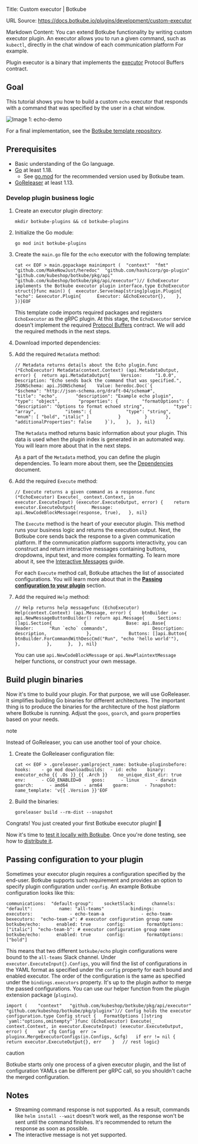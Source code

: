 Title: Custom executor | Botkube

URL Source: https://docs.botkube.io/plugins/development/custom-executor

Markdown Content:
You can extend Botkube functionality by writing custom executor plugin. An executor allows you to run a given command, such as `kubectl`, directly in the chat window of each communication platform For example.

Plugin executor is a binary that implements the [executor](https://github.com/kubeshop/botkube/blob/main/proto/executor.proto) Protocol Buffers contract.

Goal[​](https://docs.botkube.io/plugins/development/custom-executor/#goal "Direct link to Goal")
------------------------------------------------------------------------------------------------

This tutorial shows you how to build a custom `echo` executor that responds with a command that was specified by the user in a chat window.

![Image 1: echo-demo](https://docs.botkube.io/assets/images/echo-demo-ff35ba0e3555968d781b9a2ac6961311.gif)

For a final implementation, see the [Botkube template repository](https://docs.botkube.io/plugins/development/quick-start).

Prerequisites[​](https://docs.botkube.io/plugins/development/custom-executor/#prerequisites "Direct link to Prerequisites")
---------------------------------------------------------------------------------------------------------------------------

*   Basic understanding of the Go language.
*   [Go](https://golang.org/doc/install) at least 1.18.
    *   See [go.mod](https://github.com/kubeshop/botkube/blob/main/go.mod#L1) for the recommended version used by Botkube team.
*   [GoReleaser](https://goreleaser.com/) at least 1.13.

### Develop plugin business logic[​](https://docs.botkube.io/plugins/development/custom-executor/#develop-plugin-business-logic "Direct link to Develop plugin business logic")

1.  Create an executor plugin directory:
    
    ```
    mkdir botkube-plugins && cd botkube-plugins
    ```
    
2.  Initialize the Go module:
    
    ```
    go mod init botkube-plugins
    ```
    
3.  Create the `main.go` file for the `echo` executor with the following template:
    
    ```
    cat << EOF > main.gopackage mainimport (  "context"  "fmt"  "github.com/MakeNowJust/heredoc"  "github.com/hashicorp/go-plugin"  "github.com/kubeshop/botkube/pkg/api"  "github.com/kubeshop/botkube/pkg/api/executor")// EchoExecutor implements the Botkube executor plugin interface.type EchoExecutor struct{}func main() {  executor.Serve(map[string]plugin.Plugin{    "echo": &executor.Plugin{      Executor: &EchoExecutor{},    },  })}EOF
    ```
    
    This template code imports required packages and registers `EchoExecutor` as the gRPC plugin. At this stage, the `EchoExecutor` service doesn't implement the required [Protocol Buffers](https://github.com/kubeshop/botkube/blob/main/proto/executor.proto) contract. We will add the required methods in the next steps.
    
4.  Download imported dependencies:
    
5.  Add the required `Metadata` method:
    
    ```
    // Metadata returns details about the Echo plugin.func (*EchoExecutor) Metadata(context.Context) (api.MetadataOutput, error) {  return api.MetadataOutput{    Version:     "1.0.0",    Description: "Echo sends back the command that was specified.",    JSONSchema: api.JSONSchema{    Value: heredoc.Doc(`{       "$schema": "http://json-schema.org/draft-04/schema#",       "title": "echo",       "description": "Example echo plugin",       "type": "object",       "properties": {         "formatOptions": {           "description": "Options to format echoed string",           "type": "array",           "items": {             "type": "string",             "enum": [ "bold", "italic" ]           }         }       },       "additionalProperties": false     }`),    },  }, nil}
    ```
    
    The `Metadata` method returns basic information about your plugin. This data is used when the plugin index is generated in an automated way. You will learn more about that in the next steps.
    
    Ąs a part of the `Metadata` method, you can define the plugin dependencies. To learn more about them, see the [Dependencies](https://docs.botkube.io/plugins/development/dependencies) document.
    
6.  Add the required `Execute` method:
    
    ```
    // Execute returns a given command as a response.func (*EchoExecutor) Execute(_ context.Context, in executor.ExecuteInput) (executor.ExecuteOutput, error) {	return executor.ExecuteOutput{		Message: api.NewCodeBlockMessage(response, true),	}, nil}
    ```
    
    The `Execute` method is the heart of your executor plugin. This method runs your business logic and returns the execution output. Next, the Botkube core sends back the response to a given communication platform. If the communication platform supports interactivity, you can construct and return interactive messages containing buttons, dropdowns, input text, and more complex formatting. To learn more about it, see the [Interactive Messages](https://docs.botkube.io/plugins/development/interactive-messages) guide.
    
    For each `Execute` method call, Botkube attaches the list of associated configurations. You will learn more about that in the [**Passing configuration to your plugin**](https://docs.botkube.io/plugins/development/custom-executor/#passing-configuration-to-your-plugin) section.
    
7.  Add the required `Help` method:
    
    ```
    // Help returns help messagefunc (EchoExecutor) Help(context.Context) (api.Message, error) {	btnBuilder := api.NewMessageButtonBuilder()	return api.Message{		Sections: []api.Section{			{				Base: api.Base{					Header:      "Run `echo` commands",					Description: description,				},				Buttons: []api.Button{					btnBuilder.ForCommandWithDescCmd("Run", "echo 'hello world'"),				},			},		},	}, nil}
    ```
    
    You can use `api.NewCodeBlockMessage` or `api.NewPlaintextMessage` helper functions, or construct your own message.
    

Build plugin binaries[​](https://docs.botkube.io/plugins/development/custom-executor/#build-plugin-binaries "Direct link to Build plugin binaries")
---------------------------------------------------------------------------------------------------------------------------------------------------

Now it's time to build your plugin. For that purpose, we will use GoReleaser. It simplifies building Go binaries for different architectures. The important thing is to produce the binaries for the architecture of the host platform where Botkube is running. Adjust the `goos`, `goarch`, and `goarm` properties based on your needs.

note

Instead of GoReleaser, you can use another tool of your choice.

1.  Create the GoReleaser configuration file:
    
    ```
    cat << EOF > .goreleaser.yamlproject_name: botkube-pluginsbefore:  hooks:    - go mod downloadbuilds:  - id: echo    binary: executor_echo_{{ .Os }}_{{ .Arch }}    no_unique_dist_dir: true    env:      - CGO_ENABLED=0    goos:      - linux      - darwin    goarch:      - amd64      - arm64    goarm:      - 7snapshot:  name_template: 'v{{ .Version }}'EOF
    ```
    
2.  Build the binaries:
    
    ```
    goreleaser build --rm-dist --snapshot
    ```
    

Congrats! You just created your first Botkube executor plugin! 🎉

Now it's time to [test it locally with Botkube](https://docs.botkube.io/plugins/development/local-testing). Once you're done testing, see how to [distribute it](https://docs.botkube.io/plugins/development/repo).

Passing configuration to your plugin[​](https://docs.botkube.io/plugins/development/custom-executor/#passing-configuration-to-your-plugin "Direct link to Passing configuration to your plugin")
------------------------------------------------------------------------------------------------------------------------------------------------------------------------------------------------

Sometimes your executor plugin requires a configuration specified by the end-user. Botkube supports such requirement and provides an option to specify plugin configuration under `config`. An example Botkube configuration looks like this:

```
communications:  "default-group":    socketSlack:      channels:        "default":          name: "all-teams"          bindings:            executors:              - echo-team-a              - echo-team-bexecutors:  "echo-team-a": # executor configuration group name    botkube/echo:      enabled: true      config:        formatOptions: ["italic"]  "echo-team-b": # executor configuration group name    botkube/echo:      enabled: true      config:        formatOptions: ["bold"]
```

This means that two different `botkube/echo` plugin configurations were bound to the `all-teams` Slack channel. Under `executor.ExecuteInput{}.Configs`, you will find the list of configurations in the YAML format as specified under the `config` property for each bound and enabled executor. The order of the configuration is the same as specified under the `bindings.executors` property. It's up to the plugin author to merge the passed configurations. You can use our helper function from the plugin extension package (`pluginx`).

```
import (	"context"	"github.com/kubeshop/botkube/pkg/api/executor"	"github.com/kubeshop/botkube/pkg/pluginx")// Config holds the executor configuration.type Config struct {	FormatOptions []string `yaml:"options,omitempty"`}func (EchoExecutor) Execute(_ context.Context, in executor.ExecuteInput) (executor.ExecuteOutput, error) {	var cfg Config	err := pluginx.MergeExecutorConfigs(in.Configs, &cfg)	if err != nil {		return executor.ExecuteOutput{}, err	}	// rest logic}
```

caution

Botkube starts only one process of a given executor plugin, and the list of configuration YAMLs can be different per gRPC call, so you shouldn't cache the merged configuration.

Notes[​](https://docs.botkube.io/plugins/development/custom-executor/#notes "Direct link to Notes")
---------------------------------------------------------------------------------------------------

*   Streaming command response is not supported. As a result, commands like `helm install --wait` doesn't work well, as the response won't be sent until the command finishes. It's recommended to return the response as soon as possible.
*   The interactive message is not yet supported.
